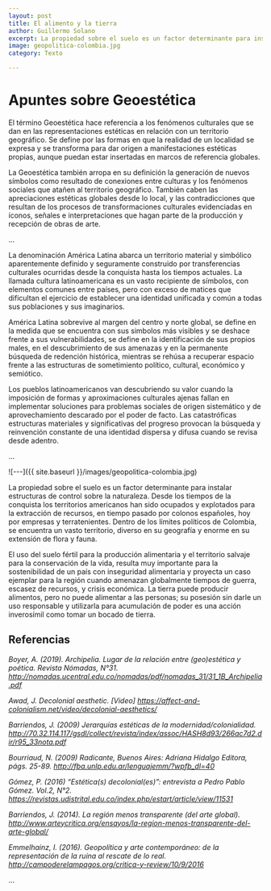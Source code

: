```yaml
---
layout: post
title: El alimento y la tierra
author: Guillermo Solano
excerpt: La propiedad sobre el suelo es un factor determinante para instalar estructuras de control sobre la naturaleza. Desde los tiempos de la conquista los territorios americanos han sido ocupados y explotados para la extracción de recursos, en tiempo pasado por colonos españoles, hoy por empresas y terratenientes. Dentro de los límites políticos de Colombia, se encuentra un vasto territorio, diverso en su geografía y enorme en su extensión de flora y fauna.
image: geopolitica-colombia.jpg
category: Texto

---
```




# Apuntes sobre Geoestética


El término Geoestética hace referencia a los fenómenos culturales que se dan en las representaciones estéticas en relación con un territorio geográfico. Se define por las formas
en que la realidad de un localidad se expresa y se transforma para dar origen a manifestaciones estéticas propias, aunque puedan estar insertadas en marcos de referencia
globales.

La Geoestética también arropa en su definición la generación de nuevos símbolos como resultado de conexiones entre culturas y los fenómenos sociales que atañen al territorio geográfico. También caben las apreciaciones estéticas globales desde lo local, y las
contradicciones que resultan de los procesos de transformaciones culturales evidenciadas en íconos, señales e interpretaciones que hagan parte de la producción y recepción de obras de arte.

...

La denominación América Latina abarca un territorio material y simbólico aparentemente definido y seguramente construido por transferencias culturales ocurridas desde la conquista hasta los tiempos actuales. La llamada cultura latinoamericana es un vasto
recipiente de símbolos, con elementos comunes entre países, pero con exceso de matices que dificultan el ejercicio de establecer una identidad unificada y común a todas sus poblaciones y sus imaginarios.

América Latina sobrevive al margen del centro y norte global, se define en la medida que se encuentra con sus simbolos más visibles y se deshace frente a sus vulnerabilidades, se define en la identificación de sus propios males, en el descubrimiento de sus amenazas y en la permanente búsqueda de redención histórica, mientras se rehúsa a recuperar espacio frente a las estructuras de sometimiento político, cultural, económico y semiótico.

Los pueblos latinoamericanos van descubriendo su valor cuando la imposición de formas y aproximaciones culturales ajenas fallan en implementar soluciones para problemas sociales de origen sistemático y de aprovechamiento descarado por el poder de facto. Las catastróficas estructuras materiales y significativas del progreso provocan la búsqueda y reinvención constante de una identidad dispersa y difusa cuando se revisa desde adentro.

...

![---]({{ site.baseurl }}/images/geopolitica-colombia.jpg)

La propiedad sobre el suelo es un factor determinante para instalar estructuras de control sobre la naturaleza. Desde los tiempos de la conquista los territorios americanos han sido
ocupados y explotados para la extracción de recursos, en tiempo pasado por colonos españoles, hoy por empresas y terratenientes. Dentro de los límites políticos de Colombia, se encuentra un vasto territorio, diverso en su geografía y enorme en su extensión de flora y fauna. 

El uso del suelo fértil para la producción alimentaria y el territorio salvaje para la
conservación de la vida, resulta muy importante para la sostenibilidad de un país con inseguridad alimentaria y proyecta un caso ejemplar para la región cuando amenazan globalmente tiempos de guerra, escasez de recursos, y crisis económica. La tierra puede producir alimentos, pero no puede alimentar a las personas; su posesión sin darle un uso responsable y utilizarla para acumulación de poder es una acción inverosímil como tomar un
bocado de tierra.



## Referencias

*Boyer, A. (2019). Archipelia. Lugar de la relación entre (geo)estética y poética. Revista
Nómadas, N°31.
http://nomadas.ucentral.edu.co/nomadas/pdf/nomadas_31/31_1B_Archipelia.pdf*

*Awad, J. Decolonial aesthetic. [Video]
https://affect-and-colonialism.net/video/decolonial-aesthetics/*

*Barriendos, J. (2009) Jerarquías estéticas de la modernidad/colonialidad.
http://70.32.114.117/gsdl/collect/revista/index/assoc/HASH8d93/266ac7d2.dir/r95_33nota.pdf*

*Bourriaud, N. (2009) Radicante, Buenos Aires: Adriana Hidalgo Editora, págs. 25-89.
http://fba.unlp.edu.ar/lenguajemm/?wpfb_dl=40*


*Gómez, P. (2016) “Estética(s) decolonial(es)”: entrevista a Pedro Pablo Gómez. Vol.2, N°2.
https://revistas.udistrital.edu.co/index.php/estart/article/view/11531*

*Barriendos, J. (2014). La región menos transparente (del arte global).
http://www.arteycritica.org/ensayos/la-region-menos-transparente-del-arte-global/*

*Emmelhainz, I. (2016). Geopolítica y arte contemporáneo: de la representación de la ruina al
rescate de lo real. http://campoderelampagos.org/critica-y-review/10/9/2016*

…
